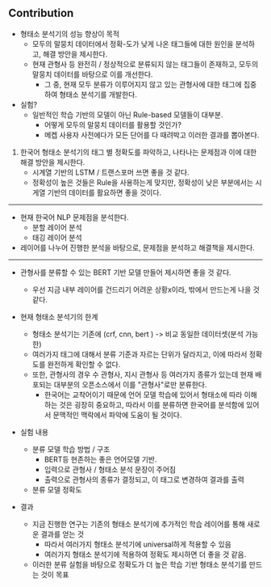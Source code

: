## Contribution
- 형태소 분석기의 성능 향상이 목적
	- 모두의 말뭉치 데이터에서 정확-도가 낮게 나온 태그들에 대한 원인을 분석하고, 해결 방안을 제시한다.
	- 현재 관형사 등 완전히 / 정상적으로 분류되지 않는 태그들이 존재하고, 모두의 말뭉치 데이터를 바탕으로 이를 개선한다.
		- 그 중, 현재 모두 분류가 이루어지지 않고 있는 관형사에 대한 태그에 집중하여 형태소 분석기를 개발한다.
- 실험?
	- 일반적인 학습 기반의 모델이 아닌 Rule-based 모델들이 대부분.
		- 어떻게 모두의 말뭉치 데이터를 활용할 것인가?
		- 메켑 사용자 사전에다가 모든 단어를 다 때려박고 이러한 결과를 뽑아본다.

1. 한국어 형태소 분석기의 태그 별 정확도를 파악하고, 나타나는 문제점과 이에 대한 해결 방안을 제시한다.
	- 시계열 기반의 LSTM / 트랜스포머 쓰면 좋을 것 같다.
	- 정확성이 높은 것들은 Rule을 사용하는게 맞지만, 정확성이 낮은 부분에서는 시게열 기반의 데이터를 활요하면 좋을 것이다.

---

- 현재 한국어 NLP 문제점을 분석한다.
	- 분할 레이어 분석
	- 태깅 레이어 분석
- 레이어를 나누어 진행한 분석을 바탕으로, 문제점을 분석하고 해결책을 제시한다.

---
- 관형사를 분류할 수 있는 BERT 기반 모델 만들어 제시하면 좋을 것 같다.
	- 우선 지금 내부 레이어를 건드리기 어려운 상황x이라, 밖에서 만드는게 나을 것 같다.


- 현재 형태소 분석기의 한계
	- 형태소 분석기는 기존에 (crf, cnn, bert ) -> 비교 동일한 데이터셋(분석 가능한)
	- 여러가지 태그에 대해서 분류 기준과 자르는 단위가 달라지고, 이에 따라서 정확도를 완전하게 확인할 수 없다.
	- 또한, 관형사의 경우 수 관형사, 지시 관형사 등 여러가지 종류가 있는데 현재 배포되는 대부분의 오픈소스에서 이를 "관형사"로만 분류한다.
		- 한국어는 교착어이기 때문에 언어 모델 학습에 있어서 형태소에 따라 이해하는 것은 굉장히 중요하고, 따라서 이를 분류하면 한국어를 분석함에 있어서 문맥적인 맥락에서 파악에 도움이 될 것이다.
- 실험 내용
	- 분류 모델 학습 방법 / 구조
		- BERT등 현존하는 좋은 언어모델 기반.
		- 입력으로 관형사 / 형태소 분석 문장이 주어짐
		- 출력으로 관형사의 종류가 결정되고, 이 태그로 변경하여 결과를 출력
	- 분류 모델 정확도
- 결과
	- 지금 진행한 연구는 기존의 형태소 분석기에 추가적인 학습 레이어를 통해 새로운 결과를 얻는 것
		- 따라서 여러가지 형태소 분석기에 universal하게 적용할 수 있음
		- 여러가지 형태소 분석기에 적용하여 정확도 제시하면 더 좋을 것 같음.
	- 이러한 분류 실험을 바탕으로 정확도가 더 높은 학습 기반 형태소 분석기를 만드는 것이 목표